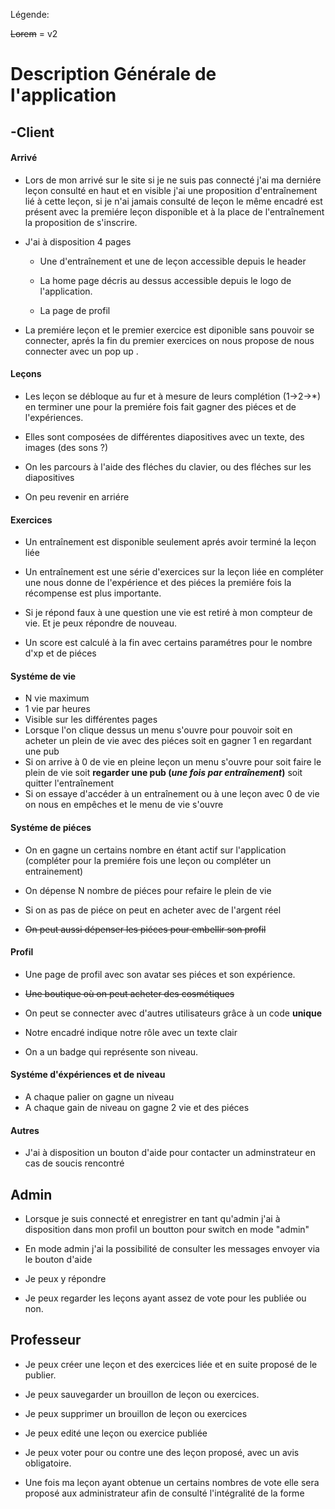 Légende: 

~~Lorem~~ = v2


# Description Générale de l'application 


## **-Client**


#### Arrivé

* Lors de mon arrivé sur le site si je ne suis pas connecté j'ai ma derniére leçon consulté en haut et en visible j'ai une proposition d'entraînement lié à cette leçon, si je n'ai jamais consulté de leçon le même encadré est présent avec la premiére leçon disponible et à la place de l'entraînement la proposition de s'inscrire.

*  J'ai à disposition 4 pages 

    * Une d'entraînement et une de leçon accessible depuis le header

    * La home page décris au dessus accessible depuis le logo de l'application.

    * La page de profil

* La premiére leçon et le premier exercice est diponible sans pouvoir se connecter, aprés la fin du premier exercices on nous propose de nous connecter avec un pop up .

#### Leçons

* Les leçon se débloque au fur et à mesure de leurs complétion (1->2->*) en terminer une pour la premiére fois fait gagner des piéces et de l'expériences.

* Elles sont composées de différentes diapositives avec un texte, des images (des sons ?) 

* On les parcours à l'aide des fléches du clavier, ou des fléches sur les diapositives

* On peu revenir en arriére

#### Exercices

* Un entraînement est disponible seulement aprés avoir terminé la leçon liée


* Un entraînement est une série d'exercices sur la leçon liée en compléter une nous donne de l'expérience et des piéces la premiére fois la récompense est plus importante.


* Si je répond faux à une question une vie est retiré à mon compteur de vie. Et je peux répondre de nouveau.


* Un score est calculé à la fin avec certains paramétres pour le nombre d'xp et de piéces


#### Systéme de vie


* N vie maximum
* 1 vie par heures
* Visible sur les différentes pages 
* Lorsque l'on clique dessus un menu s'ouvre pour pouvoir soit en acheter un plein de vie avec des piéces soit en gagner 1 en regardant une pub 
* Si on arrive à 0 de vie en pleine leçon un menu s'ouvre pour soit faire le plein de vie soit **regarder une pub (*une fois par entraînement*)** soit quitter l'entraînement
* Si on essaye d'accéder à un entraînement ou à une leçon avec 0 de vie on nous en empêches et le menu de vie s'ouvre 

#### Systéme de piéces 

* On en gagne un certains nombre en étant actif sur l'application (compléter pour la premiére fois une leçon ou compléter un entrainement)

* On dépense N nombre de piéces pour refaire le plein de vie 

* Si on as pas de piéce on peut en acheter avec de l'argent réel

* ~~On peut aussi dépenser les piéces pour embellir son profil~~

#### Profil

* Une page de profil avec son avatar ses piéces et son expérience.

* ~~Une boutique où on peut acheter des cosmétiques~~

* On peut se connecter avec d'autres utilisateurs grâce à un code **unique**

* Notre encadré indique notre rôle avec un texte clair 

* On a un badge qui représente son niveau.


#### Systéme d'éxpériences et de niveau 

* A chaque palier on gagne un niveau
* A chaque gain de niveau on gagne 2 vie et des piéces


#### Autres

 *  J'ai à disposition un bouton d'aide pour contacter un adminstrateur en cas de soucis rencontré


## Admin 

*   Lorsque je suis connecté et enregistrer en tant qu'admin j'ai à disposition dans mon profil un boutton pour switch en mode "admin"

*   En mode admin j'ai la possibilité de consulter les messages envoyer via le bouton d'aide 

*   Je peux y répondre 

*   Je peux regarder les leçons ayant assez de vote pour les publiée ou non.

## Professeur 

*   Je peux créer une leçon et des exercices liée et en suite proposé de le publier. 

*   Je peux sauvegarder un brouillon de leçon ou exercices.

*   Je peux supprimer un brouillon de leçon ou exercices

*   Je peux edité une leçon ou exercice publiée 

*   Je peux voter pour ou contre une des leçon proposé, avec un avis obligatoire. 

*   Une fois ma leçon ayant obtenue un certains nombres de vote elle sera proposé aux administrateur afin de consulté l'intégralité de la forme 










